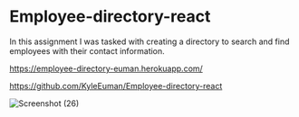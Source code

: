 # Employee-directory-react
In this assignment I was tasked with creating a directory to search and find employees with their contact information.

https://employee-directory-euman.herokuapp.com/

https://github.com/KyleEuman/Employee-directory-react


![Screenshot (26)](https://user-images.githubusercontent.com/77242632/121255920-ff044500-c879-11eb-9c9c-0f395ad4c51b.png)
